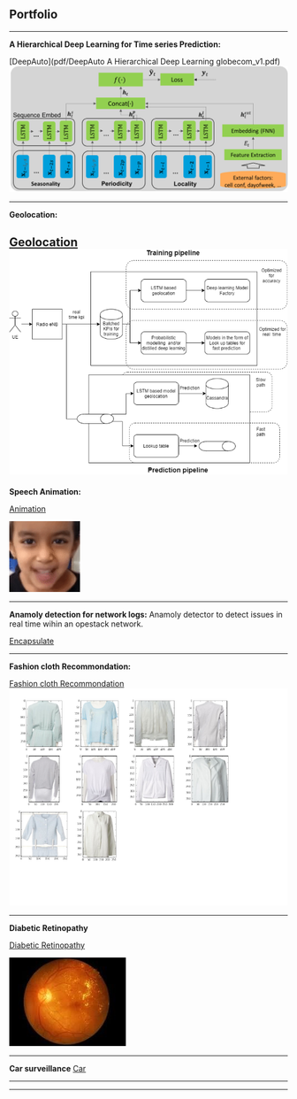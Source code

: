## Portfolio

---

**A Hierarchical Deep Learning for Time series Prediction:** 

[DeepAuto](pdf/DeepAuto A Hierarchical Deep Learning globecom_v1.pdf)
<img src="images/Picture1.png?raw=true"/>

---

**Geolocation:**

[Geolocation](https://github.com/bhorkar/geolocation_tensorflow_2.0)
![image](https://github.com/bhorkar/bhorkar.github.io/blob/master/images/geolocation.png)
---
**Speech Animation:**

[Animation](https://github.com/bhorkar/speech_animator)

<img src="images/ezgif.com-video-to-gif.gif?raw=true"/>

---
**Anamoly detection for network logs:**
Anamoly detector to detect issues in real time wihin an opestack network. 

[Encapsulate](https://github.com/bhorkar/encapsulate)

---
**Fashion cloth Recommondation:**

[Fashion cloth Recommondation](pdf/texture_b.pdf)
<img src="images/texture.png?raw=true"/>

---

**Diabetic Retinopathy**

[Diabetic Retinopathy](https://github.com/bhorkar/Diabetic-Retinopathy)

<img src="images/diabetic.gif?raw=true"/>

---

**Car surveillance** 
[Car](https://github.com/bhorkar/car-detection-for-survellance)

---





---
<!-- Remove above link if you don't want to attibute -->

